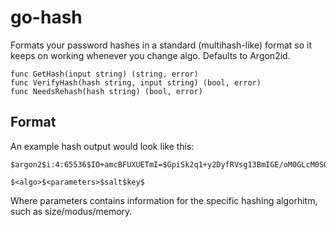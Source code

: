 # go-hash
Formats your password hashes in a standard (multihash-like) format so it keeps on working whenever you change algo.
Defaults to Argon2id.

```
func GetHash(input string) (string, error)
func VerifyHash(hash string, input string) (bool, error)
func NeedsRehash(hash string) (bool, error)
```

## Format
An example hash output would look like this:
```
$argon2$i:4:65536$IO+amcBFUXUETmI=$GpiSk2q1+y2DyfRVsg13BmIGE/oM0GLcM0SOs0s/H/s=

$<algo>$<parameters>$salt$key$
```

Where parameters contains information for the specific hashing algorhitm, such as size/modus/memory.